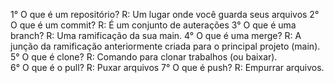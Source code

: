  1° O que é um repositório?
    R: Um lugar onde você guarda seus arquivos
 2° O que é um commit?
    R: É um conjunto de auterações
 3° O que é uma branch?
    R: Uma ramificação da sua main.
 4° O que é uma merge?
    R: A junção da ramificação anteriormente criada para o principal projeto (main).
 5° O que é clone?
    R: Comando para clonar trabalhos (ou baixar).   
 6° O que é o pull?
    R: Puxar arquivos
 7° O que é push?
    R: Empurrar arquivos.      